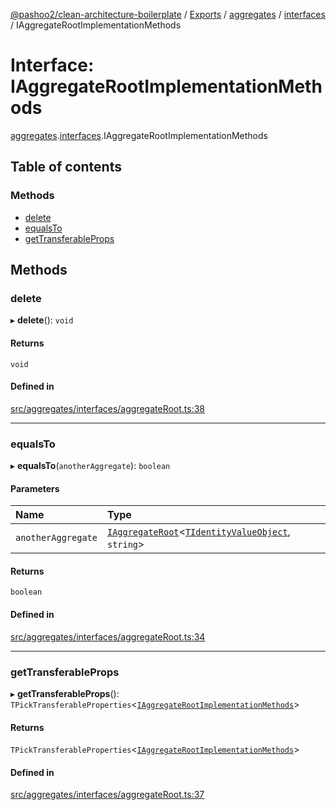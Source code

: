 [@pashoo2/clean-architecture-boilerplate](../README.md) / [Exports](../modules.md) / [aggregates](../modules/aggregates.md) / [interfaces](../modules/aggregates.interfaces.md) / IAggregateRootImplementationMethods

# Interface: IAggregateRootImplementationMethods

[aggregates](../modules/aggregates.md).[interfaces](../modules/aggregates.interfaces.md).IAggregateRootImplementationMethods

## Table of contents

### Methods

- [delete](aggregates.interfaces.iaggregaterootimplementationmethods.md#delete)
- [equalsTo](aggregates.interfaces.iaggregaterootimplementationmethods.md#equalsto)
- [getTransferableProps](aggregates.interfaces.iaggregaterootimplementationmethods.md#gettransferableprops)

## Methods

### delete

▸ **delete**(): `void`

#### Returns

`void`

#### Defined in

[src/aggregates/interfaces/aggregateRoot.ts:38](https://github.com/pashoo2/clean-architecture-boilerplate/blob/741b3a2/src/aggregates/interfaces/aggregateRoot.ts#L38)

___

### equalsTo

▸ **equalsTo**(`anotherAggregate`): `boolean`

#### Parameters

| Name | Type |
| :------ | :------ |
| `anotherAggregate` | [`IAggregateRoot`](aggregates.interfaces.iaggregateroot.md)<[`TIdentityValueObject`](../modules/valueobject.interfaces.md#tidentityvalueobject), `string`\> |

#### Returns

`boolean`

#### Defined in

[src/aggregates/interfaces/aggregateRoot.ts:34](https://github.com/pashoo2/clean-architecture-boilerplate/blob/741b3a2/src/aggregates/interfaces/aggregateRoot.ts#L34)

___

### getTransferableProps

▸ **getTransferableProps**(): `TPickTransferableProperties`<[`IAggregateRootImplementationMethods`](aggregates.interfaces.iaggregaterootimplementationmethods.md)\>

#### Returns

`TPickTransferableProperties`<[`IAggregateRootImplementationMethods`](aggregates.interfaces.iaggregaterootimplementationmethods.md)\>

#### Defined in

[src/aggregates/interfaces/aggregateRoot.ts:37](https://github.com/pashoo2/clean-architecture-boilerplate/blob/741b3a2/src/aggregates/interfaces/aggregateRoot.ts#L37)
